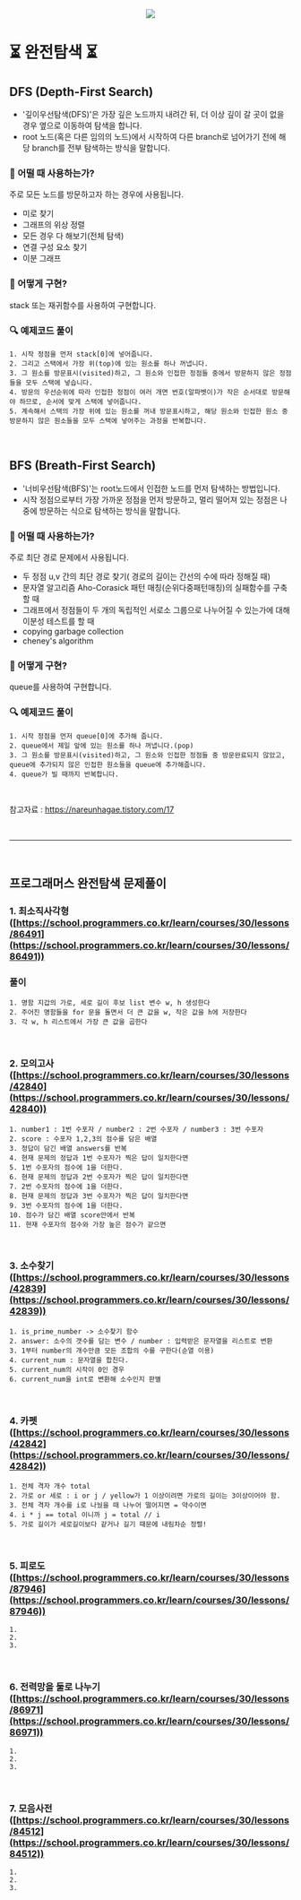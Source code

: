 <div align=center>
	<img src="https://capsule-render.vercel.app/api?type=waving&color=auto&height=200&section=header&text=Programmers&fontSize=90" />
</div>

# ⏳ 완전탐색 ⏳

## DFS (Depth-First Search)
- '깊이우선탐색(DFS)'은 가장 깊은 노드까지 내려간 뒤, 더 이상 깊이 갈 곳이 없을 경우 옆으로 이동하여 탐색을 합니다.
- root 노드(혹은 다른 임의의 노드)에서 시작하여 다른 branch로 넘어가기 전에 해당 branch를 전부 탐색하는 방식을 말합니다.

 
### 🤔 어떨 때 사용하는가?
주로 모든 노드를 방문하고자 하는 경우에 사용됩니다.

- 미로 찾기
- 그래프의 위상 정렬
- 모든 경우 다 해보기(전체 탐색)
- 연결 구성 요소 찾기
- 이분 그래프


### 🤔 어떻게 구현?
stack 또는 재귀함수를 사용하여 구현합니다.


### 🔍 예제코드 풀이
    1. 시작 정점을 먼저 stack[0]에 넣어줍니다.
    2. 그리고 스택에서 가장 위(top)에 있는 원소를 하나 꺼냅니다.
    3. 그 원소를 방문표시(visited)하고, 그 원소와 인접한 정점들 중에서 방문하지 않은 정점들을 모두 스택에 넣습니다.
    4. 방문의 우선순위에 따라 인접한 정점이 여러 개면 번호(알파벳이)가 작은 순서대로 방문해야 하므로, 순서에 맞게 스택에 넣어줍니다.
    5. 계속해서 스택의 가장 위에 있는 원소를 꺼내 방문표시하고, 해당 원소와 인접한 원소 중 방문하지 않은 원소들을 모두 스택에 넣어주는 과정을 반복합니다.


<br>


## BFS (Breath-First Search)
- '너비우선탐색(BFS)'는 root노드에서 인접한 노드를 먼저 탐색하는 방법입니다.
- 시작 정점으로부터 가장 가까운 정점을 먼저 방문하고, 멀리 떨어져 있는 정점은 나중에 방문하는 식으로 탐색하는 방식을 말합니다.

 
### 🤔 어떨 때 사용하는가?
주로 최단 경로 문제에서 사용됩니다.

- 두 정점 u,v 간의 최단 경로 찾기( 경로의 길이는 간선의 수에 따라 정해질 때)
- 문자열 알고리즘 Aho-Corasick 패턴 매칭(순위다중패턴매칭)의 실패함수를 구축할 때
- 그래프에서 정점들이 두 개의 독립적인 서로소 그룹으로 나누어질 수 있는가에 대해 이분성 테스트를 할 때
- copying garbage collection
- cheney's algorithm


### 🤔 어떻게 구현?
queue를 사용하여 구현합니다.


### 🔍 예제코드 풀이
    1. 시작 정점을 먼저 queue[0]에 추가해 줍니다.
    2. queue에서 제일 앞에 있는 원소를 하나 꺼냅니다.(pop)
    3. 그 원소를 방문표시(visited)하고, 그 원소와 인접한 정점들 중 방문완료되지 않았고, queue에 추가되지 않은 인접한 원소들을 queue에 추가해줍니다.
    4. queue가 빌 때까지 반복합니다.


<br>


참고자료 : https://nareunhagae.tistory.com/17

<br>
<hr>
<br>


## 프로그래머스 완전탐색 문제풀이

### 1. 최소직사각형([https://school.programmers.co.kr/learn/courses/30/lessons/86491](https://school.programmers.co.kr/learn/courses/30/lessons/86491))
### 풀이
    1. 명함 지갑의 가로, 세로 길이 후보 list 변수 w, h 생성한다
    2. 주어진 명함들을 for 문을 돌면서 더 큰 값을 w, 작은 값을 h에 저장한다
    3. 각 w, h 리스트에서 가장 큰 값을 곱한다
    
<br>

### 2. 모의고사([https://school.programmers.co.kr/learn/courses/30/lessons/42840](https://school.programmers.co.kr/learn/courses/30/lessons/42840))
    1. number1 : 1번 수포자 / number2 : 2번 수포자 / number3 : 3번 수포자
    2. score : 수포자 1,2,3의 점수를 담은 배열
    3. 정답이 담긴 배열 answers를 반복
    4. 현재 문제의 정답과 1번 수포자가 찍은 답이 일치한다면
    5. 1번 수포자의 점수에 1을 더한다.
    6. 현재 문제의 정답과 2번 수포자가 찍은 답이 일치한다면
    7. 2번 수포자의 점수에 1을 더한다.
    8. 현재 문제의 정답과 3번 수포자가 찍은 답이 일치한다면
    9. 3번 수포자의 점수에 1을 더한다.
    10. 점수가 담긴 배열 score안에서 반복
    11. 현재 수포자의 점수와 가장 높은 점수가 같으면
     
<br>


### 3. 소수찾기([https://school.programmers.co.kr/learn/courses/30/lessons/42839](https://school.programmers.co.kr/learn/courses/30/lessons/42839))
    1. is_prime_number -> 소수찾기 함수 
    2. answer: 소수의 갯수를 담는 변수 / number : 입력받은 문자열을 리스트로 변환                                                                                         3. 1부터 number의 개수만큼 모든 조합의 수를 구한다(순열 이용)
    4. current_num : 문자열을 합친다.
    5. current_num의 시작이 0인 경우
    6. current_num을 int로 변환해 소수인지 판별
    
<br>


### 4. 카펫 ([https://school.programmers.co.kr/learn/courses/30/lessons/42842](https://school.programmers.co.kr/learn/courses/30/lessons/42842))
    1. 전체 격자 개수 total
    2. 가로 or 세로 : i or j / yellow가 1 이상이려면 가로의 길이는 3이상이어야 함.
    3. 전체 격자 개수를 i로 나눴을 때 나누어 떨어지면 = 약수이면
    4. i * j == total 이니까 j = total // i
    5. 가로 길이가 세로길이보다 같거나 길기 때문에 내림차순 정렬!
    
<br>


### 5. 피로도([https://school.programmers.co.kr/learn/courses/30/lessons/87946](https://school.programmers.co.kr/learn/courses/30/lessons/87946))
    1. 
    2. 
    3. 
    
<br>

### 6. 전력망을 둘로 나누기([https://school.programmers.co.kr/learn/courses/30/lessons/86971](https://school.programmers.co.kr/learn/courses/30/lessons/86971))
    1. 
    2. 
    3. 
    
<br>


### 7. 모음사전([https://school.programmers.co.kr/learn/courses/30/lessons/84512](https://school.programmers.co.kr/learn/courses/30/lessons/84512))
    1. 
    2. 
    3. 
